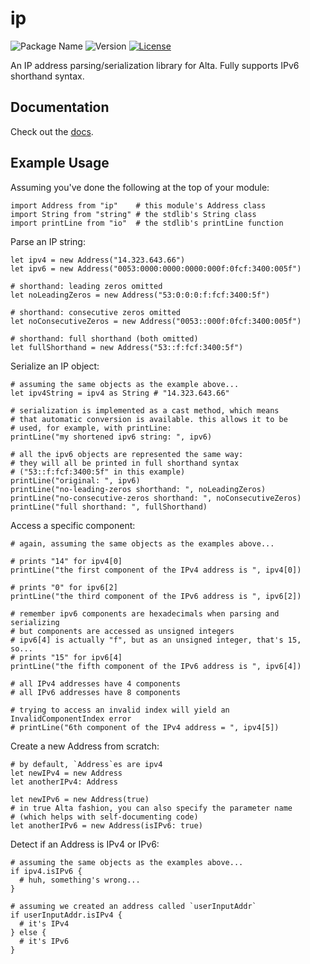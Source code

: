 # ip
![Package Name](https://img.shields.io/badge/dynamic/yaml?color=%2332a852&label=Package%20Name&query=%24.name&url=https%3A%2F%2Fraw.githubusercontent.com%2Falta-lang%2Fip%2Fmaster%2Fpackage.alta.yaml)
![Version](https://img.shields.io/badge/dynamic/yaml?color=a61900&label=Version&query=%24.version&url=https%3A%2F%2Fraw.githubusercontent.com%2Falta-lang%2Fip%2Fmaster%2Fpackage.alta.yaml)
[![License](https://img.shields.io/github/license/alta-lang/ip?color=%23428bff)](LICENSE)

An IP address parsing/serialization library for Alta.
Fully supports IPv6 shorthand syntax.

## Documentation
Check out the [docs](docs).

## Example Usage
Assuming you've done the following at the top of your module:
```alta
import Address from "ip"    # this module's Address class
import String from "string" # the stdlib's String class
import printLine from "io"  # the stdlib's printLine function
```

Parse an IP string:
```alta
let ipv4 = new Address("14.323.643.66")
let ipv6 = new Address("0053:0000:0000:0000:000f:0fcf:3400:005f")

# shorthand: leading zeros omitted
let noLeadingZeros = new Address("53:0:0:0:f:fcf:3400:5f")

# shorthand: consecutive zeros omitted
let noConsecutiveZeros = new Address("0053::000f:0fcf:3400:005f")

# shorthand: full shorthand (both omitted)
let fullShorthand = new Address("53::f:fcf:3400:5f")
```

Serialize an IP object:
```alta
# assuming the same objects as the example above...
let ipv4String = ipv4 as String # "14.323.643.66"

# serialization is implemented as a cast method, which means
# that automatic conversion is available. this allows it to be
# used, for example, with printLine:
printLine("my shortened ipv6 string: ", ipv6)

# all the ipv6 objects are represented the same way:
# they will all be printed in full shorthand syntax
# ("53::f:fcf:3400:5f" in this example)
printLine("original: ", ipv6)
printLine("no-leading-zeros shorthand: ", noLeadingZeros)
printLine("no-consecutive-zeros shorthand: ", noConsecutiveZeros)
printLine("full shorthand: ", fullShorthand)
```

Access a specific component:
```alta
# again, assuming the same objects as the examples above...

# prints "14" for ipv4[0]
printLine("the first component of the IPv4 address is ", ipv4[0])

# prints "0" for ipv6[2]
printLine("the third component of the IPv6 address is ", ipv6[2])

# remember ipv6 components are hexadecimals when parsing and serializing
# but components are accessed as unsigned integers
# ipv6[4] is actually "f", but as an unsigned integer, that's 15, so...
# prints "15" for ipv6[4]
printLine("the fifth component of the IPv6 address is ", ipv6[4])

# all IPv4 addresses have 4 components
# all IPv6 addresses have 8 components

# trying to access an invalid index will yield an InvalidComponentIndex error
# printLine("6th component of the IPv4 address = ", ipv4[5])
```

Create a new Address from scratch:
```alta
# by default, `Address`es are ipv4
let newIPv4 = new Address
let anotherIPv4: Address

let newIPv6 = new Address(true)
# in true Alta fashion, you can also specify the parameter name
# (which helps with self-documenting code)
let anotherIPv6 = new Address(isIPv6: true)
```

Detect if an Address is IPv4 or IPv6:
```alta
# assuming the same objects as the examples above...
if ipv4.isIPv6 {
  # huh, something's wrong...
}

# assuming we created an address called `userInputAddr`
if userInputAddr.isIPv4 {
  # it's IPv4
} else {
  # it's IPv6
}
```
